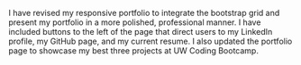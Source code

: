 I have revised my responsive portfolio to integrate the bootstrap grid and present my portfolio in a more polished, professional manner. I have included buttons to the left of the page that direct users to my LinkedIn profile, my GitHub page, and my current resume. I also updated the portfolio page to showcase my best three projects at UW Coding Bootcamp.
